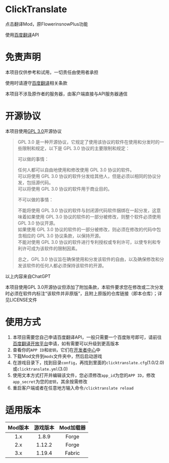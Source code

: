 # ClickTranslate
点击翻译Mod，原FlowerinsnowPlus功能

使用[百度翻译](https://fanyi.baidu.com/)API

# 免责声明
本项目仅供参考和试用，一切责任由使用者承担

使用时请遵守[百度翻译](https://fanyi.baidu.com/)相关条款

本项目不涉及原作者的服务器，由客户端直接与API服务器通信

# 开源协议
本项目使用[GPL 3.0](https://www.gnu.org/licenses/gpl-3.0.html)开源协议

> GPL 3.0 是一种开源协议，它规定了使用该协议的软件在使用和分发时的一些限制和规定，以下是 GPL 3.0 协议的主要限制和规定：  
>
> 可以做的事情：  
>
>    任何人都可以自由地使用和修改使用 GPL 3.0 协议的软件。  
>    可以将使用 GPL 3.0 协议的软件分发给其他人，但是必须以相同的协议分发，包括源代码。  
>    可以将使用 GPL 3.0 协议的软件用于商业目的。  
>
> 不可以做的事情：  
>
>    不能将使用 GPL 3.0 协议的软件与封闭源代码软件捆绑在一起分发，这意味着如果使用 GPL 3.0 协议的软件的一部分被修改，则整个软件必须使用 GPL 3.0 协议开源。  
>    如果使用 GPL 3.0 协议的软件的一部分被修改，则必须在修改的代码中包含相应的 GPL 3.0 协议条款，以保持开源。  
>    不能对使用 GPL 3.0 协议的软件进行专利授权或专利许可，以使专利和专利许可成为该软件的限制因素。  
>
> 总之，GPL 3.0 协议旨在确保使用和分发该软件的自由，以及确保修改和分发该软件的任何人都必须保持该软件的开源。

以上内容来自ChatGPT

本项目使用GPL 3.0开源协议但添加了附加条款，本软件要求您在修改或二次分发时必须在软件内标注“该软件并非原版”，且附上原版的仓库链接（即本仓库）；详见LICENSE文件

# 使用方式
1. 本项目需要您自己申请百度翻译API，一般只需要一个百度账号即可，请前往[百度翻译开放平台](https://fanyi-api.baidu.com/)申请，如有需要可以升级到更高版本
2. 查看你的`APP ID`和`密钥`，它们在[开发者中心](https://fanyi-api.baidu.com/manage/developer)中
3. 下载Mod文件到`mods`文件夹中，然后启动游戏
4. 在游戏目录下，找到目录`config`，再找到里面的`clicktranslate.cfg`(1.0/2.0)或`clicktranslate.yml`(3.0)
5. 使用文本方式打开并编辑该文件，您必须修改`app_id`为您的`APP ID`，修改`app_secret`为您的`密钥`，其余按需修改
6. 重启客户端或者在任意地方输入命令`/clicktranslate reload`

# 适用版本
| Mod版本 | 游戏版本 | Mod加载器 |
| :-----: | :------: | :-------: |
|   1.x   |  1.8.9   |   Forge   |
|   2.x   |  1.12.2  |   Forge   |
|   3.x   |  1.19.4  |  Fabric   |